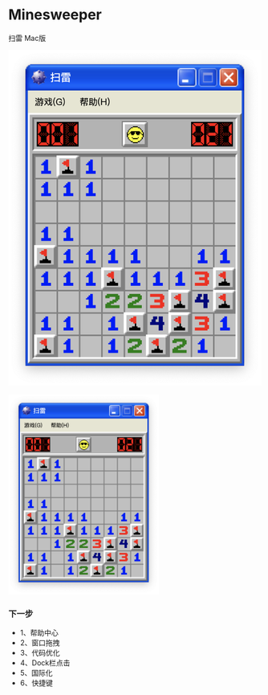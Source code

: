 # Minesweeper
扫雷 Mac版

![image](https://github.com/mengxianliang/Minesweeper/blob/main/Image/1.png)

<img src="https://github.com/mengxianliang/Minesweeper/blob/main/Image/1.png" alt="" title="扫雷" width="300" height="398">

### 下一步
- 1、帮助中心
- 2、窗口拖拽
- 3、代码优化
- 4、Dock栏点击
- 5、国际化
- 6、快捷键
